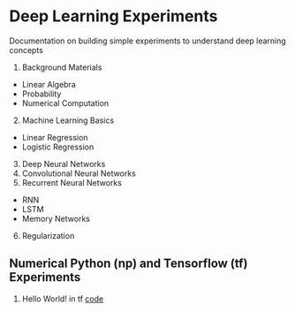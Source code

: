 # Deep Learning Experiments
Documentation on building simple experiments to understand deep learning concepts

1. Background Materials
  - Linear Algebra
  - Probability
  - Numerical Computation
2. Machine Learning Basics
  - Linear Regression
  - Logistic Regression
3. Deep Neural Networks
4. Convolutional Neural Networks
5. Recurrent Neural Networks
  - RNN
  - LSTM
  - Memory Networks
6. Regularization

## Numerical Python (np) and Tensorflow (tf) Experiments
1. Hello World! in tf [code](https://github.com/roatienza/Deep-Learning-Experiments/blob/master/Experiments/Tensorflow/hello.py) 
